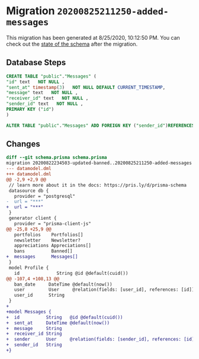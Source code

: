 # Migration `20200825211250-added-messages`

This migration has been generated at 8/25/2020, 10:12:50 PM.
You can check out the [state of the schema](./schema.prisma) after the migration.

## Database Steps

```sql
CREATE TABLE "public"."Messages" (
"id" text   NOT NULL ,
"sent_at" timestamp(3)   NOT NULL DEFAULT CURRENT_TIMESTAMP,
"message" text   NOT NULL ,
"receiver_id" text   NOT NULL ,
"sender_id" text   NOT NULL ,
PRIMARY KEY ("id")
)

ALTER TABLE "public"."Messages" ADD FOREIGN KEY ("sender_id")REFERENCES "public"."User"("id") ON DELETE CASCADE ON UPDATE CASCADE
```

## Changes

```diff
diff --git schema.prisma schema.prisma
migration 20200822234503-updated-banned..20200825211250-added-messages
--- datamodel.dml
+++ datamodel.dml
@@ -2,9 +2,9 @@
 // learn more about it in the docs: https://pris.ly/d/prisma-schema
 datasource db {
   provider = "postgresql"
-  url = "***"
+  url = "***"
 }
 generator client {
   provider = "prisma-client-js"
@@ -25,8 +25,9 @@
   portfolios    Portfolios[]
   newsletter    Newsletter?
   appreciations Appreciations[]
   bans          Banned[]
+  messages      Messages[]
 }
 model Profile {
   id              String @id @default(cuid())
@@ -107,4 +108,13 @@
   ban_date     DateTime @default(now())
   user         User     @relation(fields: [user_id], references: [id])
   user_id      String
 }
+
+model Messages {
+  id          String   @id @default(cuid())
+  sent_at     DateTime @default(now())
+  message     String
+  receiver_id String
+  sender      User     @relation(fields: [sender_id], references: [id])
+  sender_id   String
+}
```


